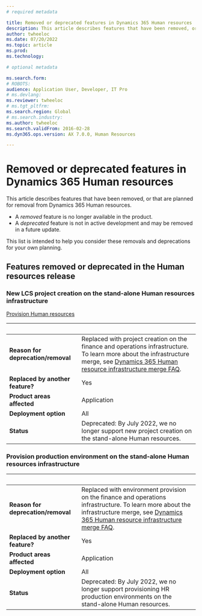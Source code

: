 ```yaml
---
# required metadata

title: Removed or deprecated features in Dynamics 365 Human resources
description: This article describes features that have been removed, or that are planned for removal from Dynamics 365 Human resources. 
author: twheeloc
ms.date: 07/20/2022
ms.topic: article
ms.prod: 
ms.technology: 

# optional metadata

ms.search.form:
# ROBOTS: 
audience: Application User, Developer, IT Pro
# ms.devlang: 
ms.reviewer: twheeloc
# ms.tgt_pltfrm: 
ms.search.region: Global
# ms.search.industry: 
ms.author: twheeloc
ms.search.validFrom: 2016-02-28
ms.dyn365.ops.version: AX 7.0.0, Human Resources

---
```


# Removed or deprecated features in Dynamics 365 Human resources

This article describes features that have been removed, or that are planned for removal from Dynamics 365 Human resources.

- A *removed* feature is no longer available in the product.
- A *deprecated* feature is not in active development and may be removed in a future update.

This list is intended to help you consider these removals and deprecations for your own planning. 

## Features removed or deprecated in the Human resources release

### New LCS project creation on the stand-alone Human resources infrastructure 

[Provision Human resources](/hr-admin-setup-provision)

| &nbsp; | &nbsp; |
|------------|--------------------|
| **Reason for deprecation/removal** |Replaced with project creation on the finance and operations infrastructure. To learn more about the infrastructure merge, see [Dynamics 365 Human resource infrastructure merge FAQ](/hr-infrastructure-merge-faq).|
| **Replaced by another feature?**   |  Yes|
| **Product areas affected**         |Application |
| **Deployment option**              | All  |
| **Status**                         | Deprecated: By July 2022, we no longer support new project creation on the stand-alone Human resources.|

### Provision production environment on the stand-alone Human resources infrastructure 

| &nbsp; | &nbsp; |
|------------|--------------------|
| **Reason for deprecation/removal** |Replaced with environment provision on the finance and operations infrastructure. To learn more about the infrastructure merge, see [Dynamics 365 Human resource infrastructure merge FAQ](/hr-infrastructure-merge-faq.md).|
| **Replaced by another feature?**   |  Yes|
| **Product areas affected**         |Application |
| **Deployment option**              | All  |
| **Status**                         | Deprecated: By July 2022, we no longer support provisioning HR production environments on the stand-alone Human resources.|













